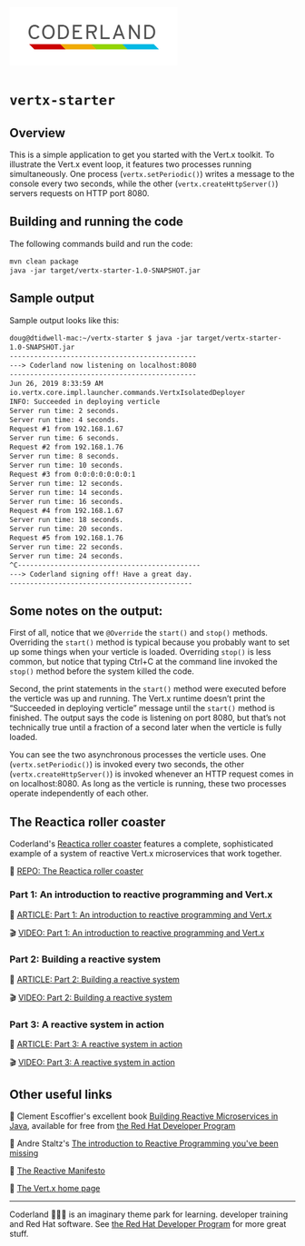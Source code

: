 ![Coderland logo](images/Coderland_logo.png)

# `vertx-starter`

## Overview

This is a simple application to get you started with the Vert.x toolkit. 
To illustrate the Vert.x event loop, it features
two processes running simultaneously. One process (`vertx.setPeriodic()`) 
writes a message to the
console every two seconds, while the other (`vertx.createHttpServer()`) 
servers requests on HTTP port 8080. 

## Building and running the code

The following commands build and run the code: 

```
mvn clean package
java -jar target/vertx-starter-1.0-SNAPSHOT.jar
```

## Sample output 

Sample output looks like this: 

```
doug@dtidwell-mac:~/vertx-starter $ java -jar target/vertx-starter-1.0-SNAPSHOT.jar 
----------------------------------------------
---> Coderland now listening on localhost:8080
----------------------------------------------
Jun 26, 2019 8:33:59 AM io.vertx.core.impl.launcher.commands.VertxIsolatedDeployer
INFO: Succeeded in deploying verticle
Server run time: 2 seconds.
Server run time: 4 seconds.
Request #1 from 192.168.1.67
Server run time: 6 seconds.
Request #2 from 192.168.1.76
Server run time: 8 seconds.
Server run time: 10 seconds.
Request #3 from 0:0:0:0:0:0:0:1
Server run time: 12 seconds.
Server run time: 14 seconds.
Server run time: 16 seconds.
Request #4 from 192.168.1.67
Server run time: 18 seconds.
Server run time: 20 seconds.
Request #5 from 192.168.1.76
Server run time: 22 seconds.
Server run time: 24 seconds.
^C---------------------------------------------
---> Coderland signing off! Have a great day.
---------------------------------------------
```

## Some notes on the output: 

First of all, notice that we `@Override` the `start()` and `stop()` methods. 
Overriding the `start()` method is typical because you probably want to set 
up some things when your verticle is loaded. Overriding `stop()` is less 
common, but notice that typing Ctrl+C at the command line invoked the `stop()` 
method before the system killed the code. 
 
Second, the print statements in the `start()` method were executed before the 
verticle was up and running. The Vert.x runtime doesn’t print the 
“Succeeded in deploying verticle” message until the `start()` method is 
finished. The output says the code is listening on port 8080, but that’s not
technically true until a fraction of a second later when the verticle is fully loaded. 
 
You can see the two asynchronous processes the verticle uses. 
One (`vertx.setPeriodic()`) is invoked every 
two seconds, the other (`vertx.createHttpServer()`) is invoked whenever an 
HTTP request comes in on localhost:8080. 
As long as the verticle is running, these two processes operate 
independently of each other.

## The Reactica roller coaster

Coderland's [Reactica roller coaster](https://developers.redhat.com/coderland/reactive)
features a complete, sophisticated example of a system 
of reactive Vert.x microservices that work together. 

:gift: [REPO: The Reactica roller coaster](https://github.com/reactica/rhte-demo)

### Part 1: An introduction to reactive programming and Vert.x 

:page_facing_up: [ARTICLE: Part 1: An introduction to reactive programming and Vert.x](https://developers.redhat.com/coderland/reactive/reactive-intro)

:clapper: [VIDEO: Part 1: An introduction to reactive programming and Vert.x](https://youtu.be/)

### Part 2: Building a reactive system

:page_facing_up: [ARTICLE: Part 2: Building a reactive system](https://developers.redhat.com/coderland/reactive/building-a-reactive-system/)

:clapper: [VIDEO: Part 2: Building a reactive system](https://youtu.be/)

### Part 3: A reactive system in action

:page_facing_up: [ARTICLE: Part 3: A reactive system in action](https://developers.redhat.com/coderland/reactive/reactive-system-in-action/)

:clapper: [VIDEO: Part 3: A reactive system in action](https://youtu.be/)

## Other useful links

:book: Clement Escoffier's excellent book [Building Reactive Microservices in Java](https://developers.redhat.com/books/building-reactive-microservices-java/old/), available for free from [the Red Hat Developer Program](https://developers.redhat.com/)

:page_facing_up: Andre Staltz's [The introduction to Reactive Programming you've been missing](https://gist.github.com/staltz/868e7e9bc2a7b8c1f754)

:page_facing_up: [The Reactive Manifesto](https://www.reactivemanifesto.org/)

:page_facing_up: [The Vert.x home page](https://vertx.io)

***

Coderland :roller_coaster::rocket::ferris_wheel: is an imaginary theme park for learning. developer training and Red Hat software. See [the Red Hat Developer Program](https://developers.redhat.com/) for more great stuff.